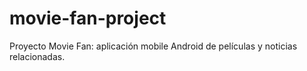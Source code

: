 # movie-fan-project
Proyecto Movie Fan: aplicación mobile Android de películas y noticias relacionadas.
